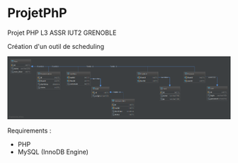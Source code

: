 # ProjetPhP

Projet PHP L3 ASSR IUT2 GRENOBLE

Création d'un outil de scheduling 

![GitHub Logo](/db_diagram.png)

Requirements :

- PHP
- MySQL (InnoDB Engine)
